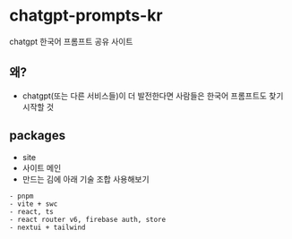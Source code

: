 # chatgpt-prompts-kr

chatgpt 한국어 프롬프트 공유 사이트

## 왜?

- chatgpt(또는 다른 서비스들)이 더 발전한다면 사람들은 한국어 프롬프트도 찾기 시작할 것

## packages

- site
- 사이트 메인
- 만드는 김에 아래 기술 조합 사용해보기

```
- pnpm
- vite + swc
- react, ts
- react router v6, firebase auth, store
- nextui + tailwind
```
